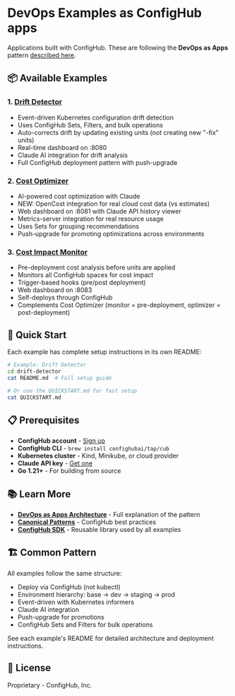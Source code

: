 # DevOps Examples as ConfigHub apps

Applications built with ConfigHub. These are following the **DevOps as Apps** pattern [described here](https://github.com/monadic/devops-as-apps-project).

## 📦 Available Examples

### 1. [Drift Detector](./drift-detector)
- Event-driven Kubernetes configuration drift detection
- Uses ConfigHub Sets, Filters, and bulk operations
- Auto-corrects drift by updating existing units (not creating new "-fix" units)
- Real-time dashboard on :8080
- Claude AI integration for drift analysis
- Full ConfigHub deployment pattern with push-upgrade

### 2. [Cost Optimizer](./cost-optimizer)
- AI-powered cost optimization with Claude
- NEW: OpenCost integration for real cloud cost data (vs estimates)
- Web dashboard on :8081 with Claude API history viewer
- Metrics-server integration for real resource usage
- Uses Sets for grouping recommendations
- Push-upgrade for promoting optimizations across environments

### 3. [Cost Impact Monitor](./cost-impact-monitor)
- Pre-deployment cost analysis before units are applied
- Monitors all ConfigHub spaces for cost impact
- Trigger-based hooks (pre/post deployment)
- Web dashboard on :8083
- Self-deploys through ConfigHub
- Complements Cost Optimizer (monitor = pre-deployment, optimizer = post-deployment)

## 🚀 Quick Start

Each example has complete setup instructions in its own README:

```bash
# Example: Drift Detector
cd drift-detector
cat README.md  # Full setup guide

# Or use the QUICKSTART.md for fast setup
cat QUICKSTART.md
```

## 📋 Prerequisites

- **ConfigHub account** - [Sign up](https://confighub.com)
- **ConfigHub CLI** - `brew install confighubai/tap/cub`
- **Kubernetes cluster** - Kind, Minikube, or cloud provider
- **Claude API key** - [Get one](https://console.anthropic.com/settings/keys)
- **Go 1.21+** - For building from source

## 📚 Learn More

- **[DevOps as Apps Architecture](https://github.com/monadic/devops-as-apps-project)** - Full explanation of the pattern
- **[Canonical Patterns](https://github.com/monadic/devops-as-apps-project/blob/main/CANONICAL-PATTERNS-SUMMARY.md)** - ConfigHub best practices
- **[ConfigHub SDK](https://github.com/monadic/devops-sdk)** - Reusable library used by all examples

## 🏗️ Common Pattern

All examples follow the same structure:
- Deploy via ConfigHub (not kubectl)
- Environment hierarchy: base → dev → staging → prod
- Event-driven with Kubernetes informers
- Claude AI integration
- Push-upgrade for promotions
- ConfigHub Sets and Filters for bulk operations

See each example's README for detailed architecture and deployment instructions.

## 📄 License

Proprietary - ConfigHub, Inc.
